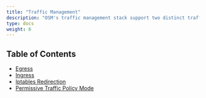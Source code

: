 ```yaml
---
title: "Traffic Management"
description: "OSM's traffic management stack support two distinct traffic policy modes, namely SMI traffic policy mode and permissive traffic policy mode. The traffic policy mode determines how OSM routes application traffic between pods within the service mesh. Additionally, ingress and egress functionality allows external access to and from the cluster respectively."
type: docs
weight: 6
---
```


## Table of Contents
- [Egress](/docs/tasks/traffic_management/egress)
- [Ingress](/docs/tasks/traffic_management/ingress)
- [Iptables Redirection](/docs/tasks/traffic_management/iptables_redirection)
- [Permissive Traffic Policy Mode](/docs/tasks/traffic_management/permissive_traffic_policy_mode)
